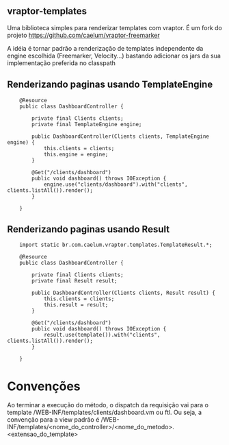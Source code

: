 ## vraptor-templates

Uma biblioteca simples para renderizar templates com vraptor.
É um fork do projeto <https://github.com/caelum/vraptor-freemarker>

A idéia é tornar padrão a renderização de templates independente da engine escolhida (Freemarker, Velocity...)
bastando adicionar os jars da sua implementação preferida no classpath


Renderizando paginas usando TemplateEngine
------

		@Resource
		public class DashboardController {
		
			private final Clients clients;
			private final TemplateEngine engine;
		
			public DashboardController(Clients clients, TemplateEngine engine) {
				this.clients = clients;
				this.engine = engine;
			}
			
			@Get("/clients/dashboard")
			public void dashboard() throws IOException {
				engine.use("clients/dashboard").with("clients", clients.listAll()).render();
			}
			
		}
		
Renderizando paginas usando Result
------
		
		import static br.com.caelum.vraptor.templates.TemplateResult.*;
		
		@Resource
		public class DashboardController {
		
			private final Clients clients;
			private final Result result;
		
			public DashboardController(Clients clients, Result result) {
				this.clients = clients;
				this.result = result;
			}
			
			@Get("/clients/dashboard")
			public void dashboard() throws IOException {
				result.use(template()).with("clients", clients.listAll()).render();
			}
			
		}

# Convenções

Ao terminar a execução do método, o dispatch da requisição vai para o template /WEB-INF/templates/clients/dashboard.vm ou ftl.
Ou seja, a convenção para a view padrão é /WEB-INF/templates/<nome_do_controller>/<nome_do_metodo>.<extensao_do_template>


